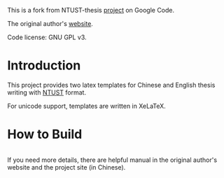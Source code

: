 This is a fork from NTUST-thesis [project](https://code.google.com/p/ntust-thesis/) on Google Code.

The original author's [website](http://hdj-berkeley.blogspot.tw/2011/03/ntust-thesis-latex-v15-release.html).

Code license: GNU GPL v3.

# Introduction
This project provides two latex templates for Chinese and English thesis writing with [NTUST](http://www.ntust.edu.tw) format.

For unicode support, templates are written in XeLaTeX.

# How to Build
```xelatex my_ntust_thesis.tex
```

If you need more details, there are helpful manual in the original author's website and the project site (in Chinese).